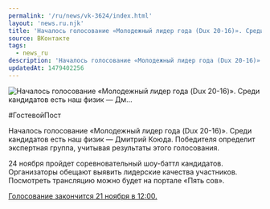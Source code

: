 ```yaml
---
permalink: '/ru/news/vk-3624/index.html'
layout: 'news.ru.njk'
title: 'Началось голосование «Молодежный лидер года (Dux 20-16)». Среди кандидатов есть наш физик — Дм'
source: ВКонтакте
tags:
  - news_ru
description: 'Началось голосование «Молодежный лидер года (Dux 20-16)». Среди кандидатов есть наш физик — Дм…'
updatedAt: 1479402256
---
```

![Началось голосование «Молодежный лидер года (Dux 20-16)». Среди кандидатов есть наш физик — Дм…](https://sun9-18.userapi.com/c636816/v636816484/343a5/intl6XP2-J8.jpg)

#ГостевойПост

Началось голосование «Молодежный лидер года (Dux 20-16)». Среди кандидатов есть наш физик — Дмитрий Коюда. Победителя определит экспертная группа, учитывая результаты этого голосования.

24 ноября пройдет соревновательный шоу-баттл кандидатов. Организаторы обещают выявить лидерские качества участников. Посмотреть трансляцию можно будет на портале «Пять сов».

[Голосование закончится 21 ноября в 12:00.](http://5-sov.ru/blog/owlvoice/2259.html)
